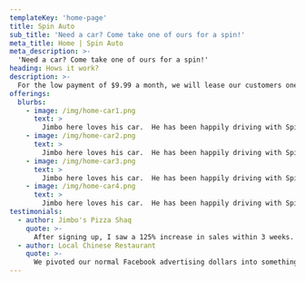 ```yaml
---
templateKey: 'home-page'
title: Spin Auto
sub_title: 'Need a car? Come take one of ours for a spin!'
meta_title: Home | Spin Auto
meta_description: >-
  'Need a car? Come take one of ours for a spin!'
heading: Hows it work?
description: >-
  For the low payment of $9.99 a month, we will lease our customers one of the official spin-branded cars. No loop holes or gotchas included!  The Spin Branded cars, will contain advertising for local businesses in the community.  This symbiotic relationship allows the customers to support their local businesses while they support their customers!
offerings:
  blurbs:
    - image: /img/home-car1.png
      text: >
        Jimbo here loves his car.  He has been happily driving with SpinAuto for 14 consecutive months with over 25,000 miles!  The total cost to him has been $140 while he helped bring his local businesses $85,000 in revenue!  Good going Jimbo!!
    - image: /img/home-car2.png
      text: >
        Jimbo here loves his car.  He has been happily driving with SpinAuto for 14 consecutive months with over 25,000 miles!  The total cost to him has been $140 while he helped bring his local businesses $85,000 in revenue!  Good going Jimbo!!
    - image: /img/home-car3.png
      text: >
        Jimbo here loves his car.  He has been happily driving with SpinAuto for 14 consecutive months with over 25,000 miles!  The total cost to him has been $140 while he helped bring his local businesses $85,000 in revenue!  Good going Jimbo!!
    - image: /img/home-car4.png
      text: >
        Jimbo here loves his car.  He has been happily driving with SpinAuto for 14 consecutive months with over 25,000 miles!  The total cost to him has been $140 while he helped bring his local businesses $85,000 in revenue!  Good going Jimbo!!
testimonials:
  - author: Jimbo's Pizza Shaq
    quote: >-
      After signing up, I saw a 125% increase in sales within 3 weeks.  Not only were we getting hits with our unique advertising, we were getting returning customers
  - author: Local Chinese Restaurant 
    quote: >-
      We pivoted our normal Facebook advertising dollars into something new.  We took a chance and are loving the results.  Not only are we getting hits from the SpinAuto app; we are getting tagged in our advertising car all across Social Media!  It's free viral marketing.
---
```

